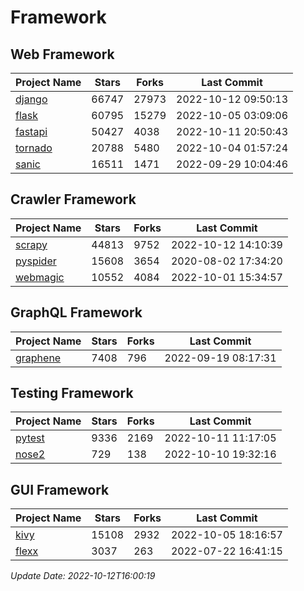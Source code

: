 # Framework

## Web Framework
| Project Name | Stars | Forks | Last Commit |
| ------------ | ----- | ----- | ----------- |
| [django](https://github.com/django/django) | 66747 | 27973 | 2022-10-12 09:50:13 |
| [flask](https://github.com/pallets/flask) | 60795 | 15279 | 2022-10-05 03:09:06 |
| [fastapi](https://github.com/tiangolo/fastapi) | 50427 | 4038 | 2022-10-11 20:50:43 |
| [tornado](https://github.com/tornadoweb/tornado) | 20788 | 5480 | 2022-10-04 01:57:24 |
| [sanic](https://github.com/sanic-org/sanic) | 16511 | 1471 | 2022-09-29 10:04:46 |

## Crawler Framework
| Project Name | Stars | Forks | Last Commit |
| ------------ | ----- | ----- | ----------- |
| [scrapy](https://github.com/scrapy/scrapy) | 44813 | 9752 | 2022-10-12 14:10:39 |
| [pyspider](https://github.com/binux/pyspider) | 15608 | 3654 | 2020-08-02 17:34:20 |
| [webmagic](https://github.com/code4craft/webmagic) | 10552 | 4084 | 2022-10-01 15:34:57 |

## GraphQL Framework
| Project Name | Stars | Forks | Last Commit |
| ------------ | ----- | ----- | ----------- |
| [graphene](https://github.com/graphql-python/graphene) | 7408 | 796 | 2022-09-19 08:17:31 |

## Testing Framework
| Project Name | Stars | Forks | Last Commit |
| ------------ | ----- | ----- | ----------- |
| [pytest](https://github.com/pytest-dev/pytest) | 9336 | 2169 | 2022-10-11 11:17:05 |
| [nose2](https://github.com/nose-devs/nose2) | 729 | 138 | 2022-10-10 19:32:16 |

## GUI Framework
| Project Name | Stars | Forks | Last Commit |
| ------------ | ----- | ----- | ----------- |
| [kivy](https://github.com/kivy/kivy) | 15108 | 2932 | 2022-10-05 18:16:57 |
| [flexx](https://github.com/flexxui/flexx) | 3037 | 263 | 2022-07-22 16:41:15 |

*Update Date: 2022-10-12T16:00:19*